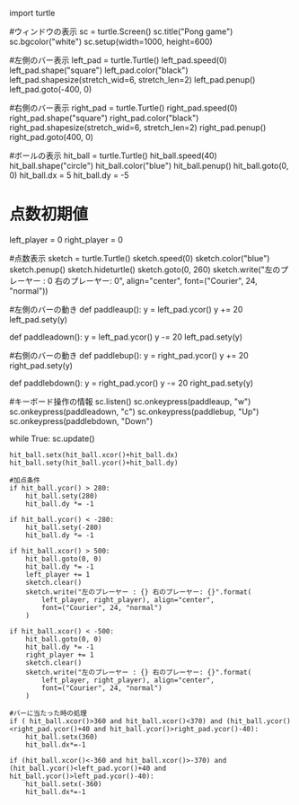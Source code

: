 import turtle

#ウィンドウの表示
sc = turtle.Screen()
sc.title("Pong game")
sc.bgcolor("white")
sc.setup(width=1000, height=600)

#左側のバー表示
left_pad = turtle.Turtle()
left_pad.speed(0)
left_pad.shape("square")
left_pad.color("black")
left_pad.shapesize(stretch_wid=6, stretch_len=2)
left_pad.penup()
left_pad.goto(-400, 0)

#右側のバー表示
right_pad = turtle.Turtle()
right_pad.speed(0)
right_pad.shape("square")
right_pad.color("black")
right_pad.shapesize(stretch_wid=6, stretch_len=2)
right_pad.penup()
right_pad.goto(400, 0)

#ボールの表示
hit_ball = turtle.Turtle()
hit_ball.speed(40)
hit_ball.shape("circle")
hit_ball.color("blue")
hit_ball.penup()
hit_ball.goto(0, 0)
hit_ball.dx = 5
hit_ball.dy = -5

# 点数初期値
left_player = 0
right_player = 0

#点数表示
sketch = turtle.Turtle()
sketch.speed(0)
sketch.color("blue")
sketch.penup()
sketch.hideturtle()
sketch.goto(0, 260)
sketch.write("左のプレーヤー : 0 右のプレーヤー: 0",
            align="center", font=("Courier", 24, "normal"))

#左側のバーの動き
def paddleaup():
    y = left_pad.ycor()
    y += 20
    left_pad.sety(y)
    
def paddleadown():
    y = left_pad.ycor()
    y -= 20
    left_pad.sety(y)

#右側のバーの動き
def paddlebup():
    y = right_pad.ycor()
    y += 20
    right_pad.sety(y)

def paddlebdown():
    y = right_pad.ycor()
    y -= 20
    right_pad.sety(y)

#キーボード操作の情報
sc.listen()
sc.onkeypress(paddleaup, "w")
sc.onkeypress(paddleadown, "c")
sc.onkeypress(paddlebup, "Up")
sc.onkeypress(paddlebdown, "Down")

while True:
    sc.update()

    hit_ball.setx(hit_ball.xcor()+hit_ball.dx)
    hit_ball.sety(hit_ball.ycor()+hit_ball.dy)

    #加点条件
    if hit_ball.ycor() > 280:
        hit_ball.sety(280)
        hit_ball.dy *= -1

    if hit_ball.ycor() < -280:
        hit_ball.sety(-280)
        hit_ball.dy *= -1

    if hit_ball.xcor() > 500:
        hit_ball.goto(0, 0)
        hit_ball.dy *= -1
        left_player += 1
        sketch.clear()
        sketch.write("左のプレーヤー : {} 右のプレーヤー: {}".format(
            left_player, right_player), align="center",
            font=("Courier", 24, "normal")
        )

    if hit_ball.xcor() < -500:
        hit_ball.goto(0, 0)
        hit_ball.dy *= -1
        right_player += 1
        sketch.clear()
        sketch.write("左のプレーヤー : {} 右のプレーヤー: {}".format(
            left_player, right_player), align="center",
            font=("Courier", 24, "normal")
        )

    #バーに当たった時の処理
    if ( hit_ball.xcor()>360 and hit_ball.xcor()<370) and (hit_ball.ycor()<right_pad.ycor()+40 and hit_ball.ycor()>right_pad.ycor()-40):
        hit_ball.setx(360)
        hit_ball.dx*=-1
        
    if (hit_ball.xcor()<-360 and hit_ball.xcor()>-370) and (hit_ball.ycor()<left_pad.ycor()+40 and hit_ball.ycor()>left_pad.ycor()-40):
        hit_ball.setx(-360)
        hit_ball.dx*=-1
